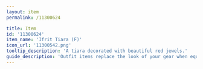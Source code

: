 ```yaml
---
layout: item
permalink: /11300624

title: Item
id: '11300624'
item_name: 'Ifrit Tiara (F)'
icon_url: '11300542.png'
tooltip_description: 'A tiara decorated with beautiful red jewels.'
guide_description: 'Outfit items replace the look of your gear when equipped.'
---
```

